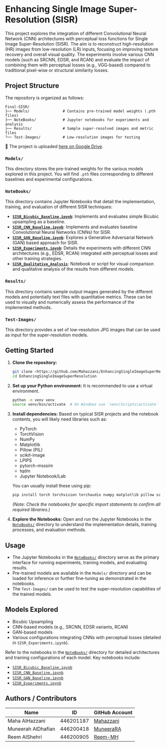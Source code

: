 # Enhancing Single Image Super-Resolution (SISR)

This project explores the integration of different Convolutional Neural Network (CNN) architectures with perceptual loss functions for Single Image Super-Resolution (SISR). The aim is to reconstruct high-resolution (HR) images from low-resolution (LR) inputs, focusing on improving texture recovery and overall visual quality. The experiments involve various CNN models (such as SRCNN, EDSR, and RCAN) and evaluate the impact of combining them with perceptual losses (e.g., VGG-based) compared to traditional pixel-wise or structural similarity losses.

## Project Structure

The repository is organized as follows:

```
Final-SISR/
├── Models/               # Contains pre-trained model weights (.pth files)
├── NoteBooks/            # Jupyter notebooks for experiments and analysis
├── Results/              # Sample super-resolved images and metric files
└── Test-Images/          # Low-resolution images for testing
```
📁 The project is uploaded [here on Google Drive](https://drive.google.com/drive/folders/1M89wxygYkSOfHytjhojEUAQwt4ptU5xi?usp=sharing).

### `Models/`
This directory stores the pre-trained weights for the various models explored in this project. You will find `.pth` files corresponding to different baselines and experimental configurations.

### `NoteBooks/`
This directory contains Jupyter Notebooks that detail the implementation, training, and evaluation of different SISR techniques:
*   **[`SISR_Bicubic_Baseline.ipynb`](./NoteBooks/SISR_Bicubic_Baseline.ipynb)**: Implements and evaluates simple Bicubic upsampling as a baseline.
*   **[`SISR_CNN_Baseline.ipynb`](./NoteBooks/SISR_CNN_Baseline.ipynb)**: Implements and evaluates baseline Convolutional Neural Networks (CNNs) for SISR.
*   **[`SISR_GAN_Baseline.ipynb`](./NoteBooks/SISR_GAN_Baseline.ipynb)**: Explores a Generative Adversarial Network (GAN) based approach for SISR.
*   **[`SISR_Experiments.ipynb`](./NoteBooks/SISR_Experiments.ipynb)**: Details the experiments with different CNN architectures (e.g., EDSR, RCAN) integrated with perceptual losses and other training strategies.
*   **[`SISR_Qualitative_Analysis`](./NoteBooks/SISR_Qualitative_Analysis)**: Notebook or script for visual comparison and qualitative analysis of the results from different models.

### `Results/`
This directory contains sample output images generated by the different models and potentially text files with quantitative metrics. These can be used to visually and numerically assess the performance of the implemented methods.

### `Test-Images/`
This directory provides a set of low-resolution JPG images that can be used as input for the super-resolution models.

## Getting Started

1.  **Clone the repository:**
    ```bash
    git clone <https://github.com/Mahazzani/EnhancingSingleImageSuperResolution>
    cd EnhancingSingleImageSuperResolution
    ```
2.  **Set up your Python environment:** It is recommended to use a virtual environment.
    ```bash
    python -m venv venv
    source venv/bin/activate  # On Windows use `venv\Scripts\activate`
    ```
3.  **Install dependencies:** Based on typical SISR projects and the notebook contents, you will likely need libraries such as:
    *   PyTorch
    *   TorchVision
    *   NumPy
    *   Matplotlib
    *   Pillow (PIL)
    *   scikit-image
    *   LPIPS
    *   pytorch-msssim
    *   tqdm
    *   Jupyter Notebook/Lab

    You can usually install these using pip:
    ```bash
    pip install torch torchvision torchaudio numpy matplotlib pillow scikit-image lpips pytorch-msssim tqdm jupyterlab
    ```
    *(Note: Check the notebooks for specific import statements to confirm all required libraries.)*

4.  **Explore the Notebooks:** Open and run the Jupyter Notebooks in the [`NoteBooks/`](./NoteBooks/) directory to understand the implementation details, training processes, and evaluation methods.

## Usage

*   The Jupyter Notebooks in the [`NoteBooks/`](./NoteBooks/) directory serve as the primary interface for running experiments, training models, and evaluating results.
*   Pre-trained models are available in the `Models/` directory and can be loaded for inference or further fine-tuning as demonstrated in the notebooks.
*   The `Test-Images/` can be used to test the super-resolution capabilities of the trained models.

## Models Explored

*   Bicubic Upsampling 
*   CNN-based models (e.g., SRCNN, EDSR variants, RCAN)
*   GAN-based models
*   Various configurations integrating CNNs with perceptual losses (detailed in `SISR_Experiments.ipynb`).

Refer to the notebooks in the [`NoteBooks/`](./NoteBooks/) directory for detailed architectures and training configurations of each model. Key notebooks include:
*   [`SISR_Bicubic_Baseline.ipynb`](./NoteBooks/SISR_Bicubic_Baseline.ipynb)
*   [`SISR_CNN_Baseline.ipynb`](./NoteBooks/SISR_CNN_Baseline.ipynb)
*   [`SISR_GAN_Baseline.ipynb`](./NoteBooks/SISR_GAN_Baseline.ipynb)
*   [`SISR_Experiments.ipynb`](./NoteBooks/SISR_Experiments.ipynb)

## Authors / Contributors

| Name                 | ID        | GitHub Account                          |
|----------------------|-----------|------------------------------------------|
| Maha AlHazzani       | 446201187 | [Mahazzani](https://github.com/Mahazzani) |
| Muneerah AlDhafian   | 446200418 | [MuneeraRA](https://github.com/MuneeraRA) |
| Reem AlShehri        | 446200905 | [Reem-MH](https://github.com/Reem-MH) |




